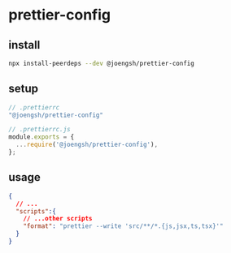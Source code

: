 # prettier-config

## install
```bash
npx install-peerdeps --dev @joengsh/prettier-config
```

## setup
```javascript
// .prettierrc
"@joengsh/prettier-config"

// .prettierrc.js
module.exports = {
  ...require('@joengsh/prettier-config'),
};
```

## usage
```json
{
  // ...
  "scripts":{
    // ...other scripts
    "format": "prettier --write 'src/**/*.{js,jsx,ts,tsx}'"
  }
}